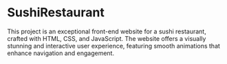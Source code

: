 # SushiRestaurant
This project is an exceptional front-end website for a sushi restaurant, crafted with HTML, CSS, and JavaScript. The website offers a visually stunning and interactive user experience, featuring smooth animations that enhance navigation and engagement.
